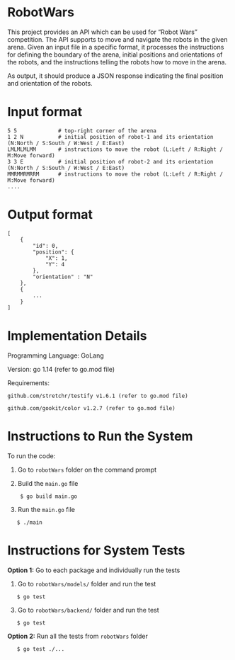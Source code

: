 RobotWars
==========

This project provides an API which can be used for “Robot Wars” competition.
The API supports to move and navigate the robots in the given arena.
Given an input file in a specific format, it processes the instructions for defining the boundary of the arena,
initial positions and orientations of the robots, and the instructions telling the robots how to move in the arena.

As output, it should produce a JSON response indicating the final position and orientation of the robots.

Input format
=============
```
5 5             # top-right corner of the arena
1 2 N           # initial position of robot-1 and its orientation (N:North / S:South / W:West / E:East)
LMLMLMLMM       # instructions to move the robot (L:Left / R:Right / M:Move forward)
3 3 E           # initial position of robot-2 and its orientation (N:North / S:South / W:West / E:East)
MMRMMRMRRM      # instructions to move the robot (L:Left / R:Right / M:Move forward)
....
```

Output format
==============
```
[
    {
        "id": 0,
        "position": {
            "X": 1,
            "Y": 4
        },
        "orientation" : "N"
    },
    {
        ...
    }
]
```
Implementation Details
=======================

Programming Language: GoLang

Version: go 1.14 (refer to go.mod file)

Requirements:

    github.com/stretchr/testify v1.6.1 (refer to go.mod file)
    
    github.com/gookit/color v1.2.7 (refer to go.mod file)


Instructions to Run the System
================================

To run the code:

1) Go to `robotWars` folder on the command prompt

2) Build the `main.go` file
```
    $ go build main.go
```
3) Run the `main.go` file
```
   $ ./main
```

Instructions for System Tests
=============================

**Option 1:** Go to each package and individually run the tests

1) Go to `robotWars/models/` folder and run the test 
```
   $ go test
```
3) Go to `robotWars/backend/` folder and run the test
```
   $ go test
```
**Option 2:** Run all the tests from `robotWars` folder
```
   $ go test ./...
```
